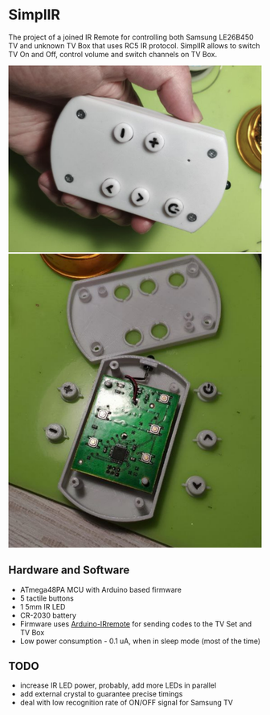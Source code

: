 # SimplIR

The project of a joined IR Remote for controlling both Samsung LE26B450 TV and unknown TV Box that uses RC5 IR protocol.
SimplIR allows to switch TV On and Off, control volume and switch channels on TV Box.

<img src="docs/dev-assembled.png"/>
<img src="docs/pcb-and-buttons.png"/>

## Hardware and Software

* ATmega48PA MCU with Arduino based firmware
* 5 tactile buttons
* 1 5mm IR LED
* CR-2030 battery
* Firmware uses [Arduino-IRremote](https://github.com/Arduino-IRremote/Arduino-IRremote) for sending codes to the TV Set and TV Box
* Low power consumption - 0.1 uA, when in sleep mode (most of the time)

## TODO

* increase IR LED power, probably, add more LEDs in parallel
* add external crystal to guarantee precise timings
* deal with low recognition rate of ON/OFF signal for Samsung TV

